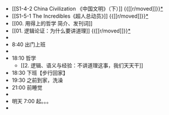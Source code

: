 - [[S1-4-2 China Civilization 《中国文明》（下）]] {{[[r/moved]]}}[*](((ba619469-640b-45e3-ab60-86394e9be6e7)))
- [[S1-5-1 The Incredibles《超人总动员》]] {{[[r/moved]]}}[*](((4dc247dc-2842-4ba8-ab2c-eaab3a7e7172)))
- [[00. 用得上的哲学 简介、发刊词]]
- [[01. 逻辑论证：为什么要讲道理]] {{[[r/moved]]}}[*](((b42ec0c4-4902-4167-9042-8c046f675fa7)))
-
- 8:40 出门上班
-
- 18:10 哲学
	- [[2. 逻辑、语义与经验：不讲道理这事，我们天天干]]
- 18:30 下班【步行回家】
- 19:30 之前到家，洗澡
- 21:00 前睡觉
-
- 明天 7:00 起。。。
-